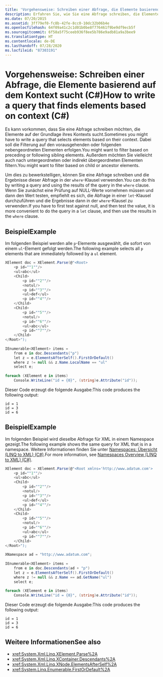 ```yaml
---
title: 'Vorgehensweise: Schreiben einer Abfrage, die Elemente basierend auf dem Kontext sucht (C#)'
description: Erfahren Sie, wie Sie eine Abfrage schreiben, die Elemente basierend auf dem Kontext sucht. Hier finden Sie Codebeispiele und weitere Ressourcen.
ms.date: 07/20/2015
ms.assetid: 3ff79ef0-fc8b-42fe-8cc0-10dc32b06b4e
ms.openlocfilehash: 64f09a41c2c1d01b0be8f776461f9be9df9ecb5f
ms.sourcegitcommit: 6f58a5f75ceeb936f8ee5b786e9adb81a9a3bee9
ms.translationtype: HT
ms.contentlocale: de-DE
ms.lasthandoff: 07/28/2020
ms.locfileid: "87303191"
---
```

# <a name="how-to-write-a-query-that-finds-elements-based-on-context-c"></a><span data-ttu-id="53c0e-104">Vorgehensweise: Schreiben einer Abfrage, die Elemente basierend auf dem Kontext sucht (C#)</span><span class="sxs-lookup"><span data-stu-id="53c0e-104">How to write a query that finds elements based on context (C#)</span></span>
<span data-ttu-id="53c0e-105">Es kann vorkommen, dass Sie eine Abfrage schreiben möchten, die Elemente auf der Grundlage ihres Kontexts sucht.</span><span class="sxs-lookup"><span data-stu-id="53c0e-105">Sometimes you might have to write a query that selects elements based on their context.</span></span> <span data-ttu-id="53c0e-106">Dabei soll die Filterung auf den vorausgehenden oder folgenden nebengeordneten Elementen erfolgen.</span><span class="sxs-lookup"><span data-stu-id="53c0e-106">You might want to filter based on preceding or following sibling elements.</span></span> <span data-ttu-id="53c0e-107">Außerdem möchten Sie vielleicht auch nach untergeordneten oder indirekt übergeordneten Elementen filtern.</span><span class="sxs-lookup"><span data-stu-id="53c0e-107">You might want to filter based on child or ancestor elements.</span></span>  
  
 <span data-ttu-id="53c0e-108">Um dies zu bewerkstelligen, können Sie eine Abfrage schreiben und die Ergebnisse dieser Abfrage in der `where`-Klausel verwenden.</span><span class="sxs-lookup"><span data-stu-id="53c0e-108">You can do this by writing a query and using the results of the query in the `where` clause.</span></span> <span data-ttu-id="53c0e-109">Wenn Sie zunächst eine Prüfung auf NULL-Werte vornehmen müssen und dann den Wert testen, empfiehlt es sich, die Abfrage in einer `let`-Klausel durchzuführen und die Ergebnisse dann in der `where`-Klausel zu verwenden.</span><span class="sxs-lookup"><span data-stu-id="53c0e-109">If you have to first test against null, and then test the value, it is more convenient to do the query in a `let` clause, and then use the results in the `where` clause.</span></span>  
  
## <a name="example"></a><span data-ttu-id="53c0e-110">Beispiel</span><span class="sxs-lookup"><span data-stu-id="53c0e-110">Example</span></span>  
 <span data-ttu-id="53c0e-111">Im folgenden Beispiel werden alle `p`-Elemente ausgewählt, die sofort von einem `ul`-Element gefolgt werden.</span><span class="sxs-lookup"><span data-stu-id="53c0e-111">The following example selects all `p` elements that are immediately followed by a `ul` element.</span></span>  
  
```csharp  
XElement doc = XElement.Parse(@"<Root>  
    <p id=""1""/>  
    <ul>abc</ul>  
    <Child>  
        <p id=""2""/>  
        <notul/>  
        <p id=""3""/>  
        <ul>def</ul>  
        <p id=""4""/>  
    </Child>  
    <Child>  
        <p id=""5""/>  
        <notul/>  
        <p id=""6""/>  
        <ul>abc</ul>  
        <p id=""7""/>  
    </Child>  
</Root>");  
  
IEnumerable<XElement> items =  
    from e in doc.Descendants("p")  
    let z = e.ElementsAfterSelf().FirstOrDefault()  
    where z != null && z.Name.LocalName == "ul"  
    select e;  
  
foreach (XElement e in items)  
    Console.WriteLine("id = {0}", (string)e.Attribute("id"));  
```  
  
 <span data-ttu-id="53c0e-112">Dieser Code erzeugt die folgende Ausgabe:</span><span class="sxs-lookup"><span data-stu-id="53c0e-112">This code produces the following output:</span></span>  
  
```output  
id = 1  
id = 3  
id = 6  
```  
  
## <a name="example"></a><span data-ttu-id="53c0e-113">Beispiel</span><span class="sxs-lookup"><span data-stu-id="53c0e-113">Example</span></span>  
 <span data-ttu-id="53c0e-114">Im folgenden Beispiel wird dieselbe Abfrage für XML in einem Namespace gezeigt.</span><span class="sxs-lookup"><span data-stu-id="53c0e-114">The following example shows the same query for XML that is in a namespace.</span></span> <span data-ttu-id="53c0e-115">Weitere Informationen finden Sie unter [Namespaces: Übersicht (LINQ to XML) (C#)](namespaces-overview-linq-to-xml.md).</span><span class="sxs-lookup"><span data-stu-id="53c0e-115">For more information, see [Namespaces Overview (LINQ to XML) (C#)](namespaces-overview-linq-to-xml.md).</span></span>  
  
```csharp  
XElement doc = XElement.Parse(@"<Root xmlns='http://www.adatum.com'>  
    <p id=""1""/>  
    <ul>abc</ul>  
    <Child>  
        <p id=""2""/>  
        <notul/>  
        <p id=""3""/>  
        <ul>def</ul>  
        <p id=""4""/>  
    </Child>  
    <Child>  
        <p id=""5""/>  
        <notul/>  
        <p id=""6""/>  
        <ul>abc</ul>  
        <p id=""7""/>  
    </Child>  
</Root>");  
  
XNamespace ad = "http://www.adatum.com";  
  
IEnumerable<XElement> items =  
    from e in doc.Descendants(ad + "p")  
    let z = e.ElementsAfterSelf().FirstOrDefault()  
    where z != null && z.Name == ad.GetName("ul")  
    select e;  
  
foreach (XElement e in items)  
    Console.WriteLine("id = {0}", (string)e.Attribute("id"));  
```  
  
 <span data-ttu-id="53c0e-116">Dieser Code erzeugt die folgende Ausgabe:</span><span class="sxs-lookup"><span data-stu-id="53c0e-116">This code produces the following output:</span></span>  
  
```output  
id = 1  
id = 3  
id = 6  
```  
  
## <a name="see-also"></a><span data-ttu-id="53c0e-117">Weitere Informationen</span><span class="sxs-lookup"><span data-stu-id="53c0e-117">See also</span></span>

- <xref:System.Xml.Linq.XElement.Parse%2A>
- <xref:System.Xml.Linq.XContainer.Descendants%2A>
- <xref:System.Xml.Linq.XNode.ElementsAfterSelf%2A>
- <xref:System.Linq.Enumerable.FirstOrDefault%2A>
